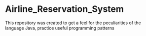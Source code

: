 # Airline_Reservation_System
This repository was created to get a feel for the peculiarities of the language Java, practice useful programming patterns

